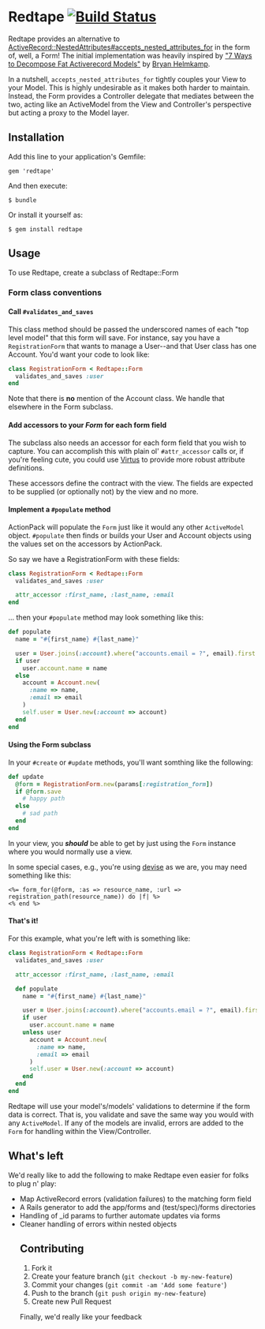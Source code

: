 # Redtape  [![Build Status](https://secure.travis-ci.org/ClearFit/redtape.png)](http://travis-ci.org/ClearFit/redtape)

Redtape provides an alternative to [ActiveRecord::NestedAttributes#accepts_nested_attributes_for](http://api.rubyonrails.org/classes/ActiveRecord/NestedAttributes/ClassMethods.html#method-i-accepts_nested_attributes_for) in the form of, well, a Form!  The initial implementation was heavily inspired by ["7 Ways to Decompose Fat Activerecord Models"](http://blog.codeclimate.com/blog/2012/10/17/7-ways-to-decompose-fat-activerecord-models/) by [Bryan Helmkamp](https://github.com/brynary).

In a nutshell, `accepts_nested_attributes_for` tightly couples your View to your Model.  This is highly undesirable as it makes both harder to maintain.  Instead, the Form provides a Controller delegate that mediates between the two, acting like an ActiveModel from the View and Controller's perspective but acting a proxy to the Model layer.

## Installation

Add this line to your application's Gemfile:

    gem 'redtape'

And then execute:

    $ bundle

Or install it yourself as:

    $ gem install redtape

## Usage

To use Redtape, create a subclass of Redtape::Form

### Form class conventions

#### Call `#validates_and_saves`

This class method should be passed the underscored names of each "top level model" that this form will save.  For instance, say you have a `RegistrationForm` that wants to manage a User--and that User class has one Account.  You'd want your code to look like:

```ruby
class RegistrationForm < Redtape::Form
  validates_and_saves :user
end
```

Note that there is **no** mention of the Account class.  We handle that elsewhere in the Form subclass.

#### Add accessors to your *Form* for each form field

The subclass also needs an accessor for each form field that you wish to capture.  You can accomplish this with plain ol' `#attr_accessor` calls or, if you're feeling cute, you could use [Virtus](https://github.com/solnic/virtus) to provide more robust attribute definitions.

These accessors define the contract with the view.  The fields are expected to be supplied (or optionally not) by the view and no more.

#### Implement a `#populate` method

ActionPack will populate the `Form` just like it would any other `ActiveModel` object.  `#populate`  then finds or builds your User and Account objects using the values set on the accessors by ActionPack.

So say we have a RegistrationForm with these fields:


```ruby
class RegistrationForm < Redtape::Form
  validates_and_saves :user

  attr_accessor :first_name, :last_name, :email
end
```

... then your `#populate` method may look something like this:

```ruby
def populate
  name = "#{first_name} #{last_name}"

  user = User.joins(:account).where("accounts.email = ?", email).first
  if user
    user.account.name = name
  else
    account = Account.new(
      :name => name,
      :email => email
    )
    self.user = User.new(:account => account)
  end
end
```

#### Using the Form subclass

In your `#create` or `#update` methods, you'll want somthing like the following:

```ruby
def update
  @form = RegistrationForm.new(params[:registration_form])
  if @form.save
    # happy path
  else
    # sad path
  end
end
```

In your view, you ***should*** be able to get by just using the `Form` instance where you would normally use a view.

In some special cases, e.g., you're using [devise](https://github.com/plataformatec/devise) as we are, you may need something like this:

```erb
<%= form_for(@form, :as => resource_name, :url => registration_path(resource_name)) do |f| %>
<% end %>
```

#### That's it!

For this example, what you're left with is something like:

```ruby
class RegistrationForm < Redtape::Form
  validates_and_saves :user

  attr_accessor :first_name, :last_name, :email

  def populate
    name = "#{first_name} #{last_name}"

    user = User.joins(:account).where("accounts.email = ?", email).first
    if user
      user.account.name = name
    unless user
      account = Account.new(
        :name => name,
        :email => email
      )
      self.user = User.new(:account => account)
    end
  end
end
```

Redtape will use your model's/models' validations to determine if the form data is correct.  That is, you validate and save the same way you would with any `ActiveModel`.  If any of the models are invalid, errors are added to the `Form` for handling within the View/Controller.

## What's left

We'd really like to add the following to make Redtape even easier for folks to plug n' play:

* Map ActiveRecord errors (validation failures) to the matching form field
* A Rails generator to add the app/forms and (test/spec)/forms directories
* Handling of <object>_id params to further automate updates via forms
* Cleaner handling of errors within nested objects

## Contributing

1. Fork it
2. Create your feature branch (`git checkout -b my-new-feature`)
3. Commit your changes (`git commit -am 'Add some feature'`)
4. Push to the branch (`git push origin my-new-feature`)
5. Create new Pull Request

Finally, we'd really like your feedback
